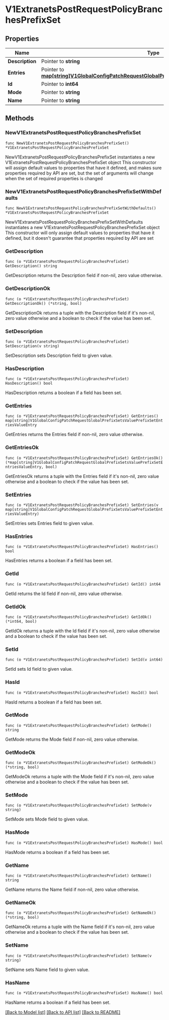 # V1ExtranetsPostRequestPolicyBranchesPrefixSet

## Properties

Name | Type | Description | Notes
------------ | ------------- | ------------- | -------------
**Description** | Pointer to **string** |  | [optional] 
**Entries** | Pointer to [**map[string]V1GlobalConfigPatchRequestGlobalPrefixSetsValuePrefixSetEntriesValueEntry**](V1GlobalConfigPatchRequestGlobalPrefixSetsValuePrefixSetEntriesValueEntry.md) |  | [optional] 
**Id** | Pointer to **int64** |  | [optional] 
**Mode** | Pointer to **string** |  | [optional] 
**Name** | Pointer to **string** |  | [optional] 

## Methods

### NewV1ExtranetsPostRequestPolicyBranchesPrefixSet

`func NewV1ExtranetsPostRequestPolicyBranchesPrefixSet() *V1ExtranetsPostRequestPolicyBranchesPrefixSet`

NewV1ExtranetsPostRequestPolicyBranchesPrefixSet instantiates a new V1ExtranetsPostRequestPolicyBranchesPrefixSet object
This constructor will assign default values to properties that have it defined,
and makes sure properties required by API are set, but the set of arguments
will change when the set of required properties is changed

### NewV1ExtranetsPostRequestPolicyBranchesPrefixSetWithDefaults

`func NewV1ExtranetsPostRequestPolicyBranchesPrefixSetWithDefaults() *V1ExtranetsPostRequestPolicyBranchesPrefixSet`

NewV1ExtranetsPostRequestPolicyBranchesPrefixSetWithDefaults instantiates a new V1ExtranetsPostRequestPolicyBranchesPrefixSet object
This constructor will only assign default values to properties that have it defined,
but it doesn't guarantee that properties required by API are set

### GetDescription

`func (o *V1ExtranetsPostRequestPolicyBranchesPrefixSet) GetDescription() string`

GetDescription returns the Description field if non-nil, zero value otherwise.

### GetDescriptionOk

`func (o *V1ExtranetsPostRequestPolicyBranchesPrefixSet) GetDescriptionOk() (*string, bool)`

GetDescriptionOk returns a tuple with the Description field if it's non-nil, zero value otherwise
and a boolean to check if the value has been set.

### SetDescription

`func (o *V1ExtranetsPostRequestPolicyBranchesPrefixSet) SetDescription(v string)`

SetDescription sets Description field to given value.

### HasDescription

`func (o *V1ExtranetsPostRequestPolicyBranchesPrefixSet) HasDescription() bool`

HasDescription returns a boolean if a field has been set.

### GetEntries

`func (o *V1ExtranetsPostRequestPolicyBranchesPrefixSet) GetEntries() map[string]V1GlobalConfigPatchRequestGlobalPrefixSetsValuePrefixSetEntriesValueEntry`

GetEntries returns the Entries field if non-nil, zero value otherwise.

### GetEntriesOk

`func (o *V1ExtranetsPostRequestPolicyBranchesPrefixSet) GetEntriesOk() (*map[string]V1GlobalConfigPatchRequestGlobalPrefixSetsValuePrefixSetEntriesValueEntry, bool)`

GetEntriesOk returns a tuple with the Entries field if it's non-nil, zero value otherwise
and a boolean to check if the value has been set.

### SetEntries

`func (o *V1ExtranetsPostRequestPolicyBranchesPrefixSet) SetEntries(v map[string]V1GlobalConfigPatchRequestGlobalPrefixSetsValuePrefixSetEntriesValueEntry)`

SetEntries sets Entries field to given value.

### HasEntries

`func (o *V1ExtranetsPostRequestPolicyBranchesPrefixSet) HasEntries() bool`

HasEntries returns a boolean if a field has been set.

### GetId

`func (o *V1ExtranetsPostRequestPolicyBranchesPrefixSet) GetId() int64`

GetId returns the Id field if non-nil, zero value otherwise.

### GetIdOk

`func (o *V1ExtranetsPostRequestPolicyBranchesPrefixSet) GetIdOk() (*int64, bool)`

GetIdOk returns a tuple with the Id field if it's non-nil, zero value otherwise
and a boolean to check if the value has been set.

### SetId

`func (o *V1ExtranetsPostRequestPolicyBranchesPrefixSet) SetId(v int64)`

SetId sets Id field to given value.

### HasId

`func (o *V1ExtranetsPostRequestPolicyBranchesPrefixSet) HasId() bool`

HasId returns a boolean if a field has been set.

### GetMode

`func (o *V1ExtranetsPostRequestPolicyBranchesPrefixSet) GetMode() string`

GetMode returns the Mode field if non-nil, zero value otherwise.

### GetModeOk

`func (o *V1ExtranetsPostRequestPolicyBranchesPrefixSet) GetModeOk() (*string, bool)`

GetModeOk returns a tuple with the Mode field if it's non-nil, zero value otherwise
and a boolean to check if the value has been set.

### SetMode

`func (o *V1ExtranetsPostRequestPolicyBranchesPrefixSet) SetMode(v string)`

SetMode sets Mode field to given value.

### HasMode

`func (o *V1ExtranetsPostRequestPolicyBranchesPrefixSet) HasMode() bool`

HasMode returns a boolean if a field has been set.

### GetName

`func (o *V1ExtranetsPostRequestPolicyBranchesPrefixSet) GetName() string`

GetName returns the Name field if non-nil, zero value otherwise.

### GetNameOk

`func (o *V1ExtranetsPostRequestPolicyBranchesPrefixSet) GetNameOk() (*string, bool)`

GetNameOk returns a tuple with the Name field if it's non-nil, zero value otherwise
and a boolean to check if the value has been set.

### SetName

`func (o *V1ExtranetsPostRequestPolicyBranchesPrefixSet) SetName(v string)`

SetName sets Name field to given value.

### HasName

`func (o *V1ExtranetsPostRequestPolicyBranchesPrefixSet) HasName() bool`

HasName returns a boolean if a field has been set.


[[Back to Model list]](../README.md#documentation-for-models) [[Back to API list]](../README.md#documentation-for-api-endpoints) [[Back to README]](../README.md)


